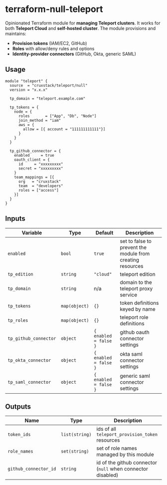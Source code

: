# terraform-null-teleport

Opinionated Terraform module for **managing Teleport clusters**. It works for
both **Teleport Cloud** and **self-hosted cluster**. The module provisions and
maintains:

* **Provision tokens** (IAM/EC2, GitHub)
* **Roles** with allow/deny rules and options
* **Identity-provider connectors** (GitHub, Okta, generic SAML)

## Usage

```hcl
module "teleport" {
  source  = "cruxstack/teleport/null"
  version = "x.x.x"

  tp_domain = "teleport.example.com"

  tp_tokens = {
    node = {
      roles       = ["App", "Db", "Node"]
      join_method = "iam"
      aws = {
        allow = [{ account = "111111111111"}]
      }
    }
  }

  tp_github_connector = {
    enabled     = true
    oauth_client = {
      id     = "xxxxxxxxx"
      secret = "xxxxxxxxx"
    }
    team_mappings = [{
      org   = "cruxstack"
      team  = "developers"
      roles = ["access"]
    }]
  }
}
````

## Inputs

| Variable              | Type          | Default               | Description                                                  |
|-----------------------|-------------- |-----------------------|--------------------------------------------------------------|
| `enabled`             | `bool`        | `true`                | set to false to prevent the module from creating resources   |
| `tp_edition`          | `string`      | `"cloud"`             | teleport edition                                             |
| `tp_domain`           | `string`      | n/a                   | domain to the teleport proxy service                         |
| `tp_tokens`           | `map(object)` | `{}`                  | token definitions keyed by name                              |
| `tp_roles`            | `map(object)` | `{}`                  | teleport role definitions                                    |
| `tp_github_connector` | `object`      | `{ enabled = false }` | github oauth connector settings                              |
| `tp_okta_connector`   | `object`      | `{ enabled = false }` | okta saml connector settings                                 |
| `tp_saml_connector`   | `object`      | `{ enabled = false }` | generic saml connector settings                              |

## Outputs

| Name                  | Type            | Description                                               |
|-----------------------|-----------------|-----------------------------------------------------------|
| `token_ids`           | `list(string)`  | ids of all `teleport_provision_token` resources           |
| `role_names`          | `set(string)`   | set of role names managed by this module                  |
| `github_connector_id` | `string`        | id of the github connector (`null` when connector disabled)|
